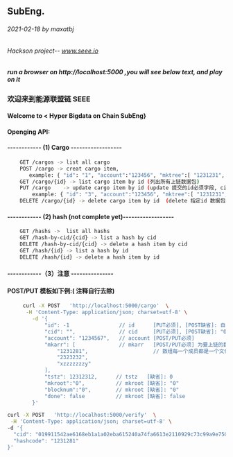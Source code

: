 ## SubEng.
###### 2021-02-18 by maxatbj
###### Hackson project-- www.seee.io

##### run a browser on  http://localhost:5000 ,you will see below text, and play on it


### 欢迎来到能源联盟链 SEEE
####     Welcome to   < Hyper Bigdata on Chain SubEng} 
####     Openging API:

####       ------------ (1) Cargo ------------------
``` bash   
    GET /cargos -> list all cargo 
    POST /cargo -> creat cargo item, 
       example: { "id": "1", "account":"123456", "mktree":[ "1231231", "2323232", "343434343" ] ,  "done": false }
    GET /cargo/{id} -> list cargo item by id (列出所有上链数据包)
    PUT /cargo    -> update cargo item by id (update 提交的id必须字段, cid 字段无法修改)
        example: { "id": "3", "account":"123456", "mktree":[ "1231231", "2323232", "343434343" ] ,  "done": false }
    DELETE /cargo/{id} -> delete cargo item by id  (delete 指定id 数据包)
```    

####       ------------ (2) hash (not complete yet)------------------
``` bash 
    GET /hashs ->  list all hashs
    GET /hash-by-cid/{cid} -> list a hash by cid
    DELETE /hash-by-cid/{cid} -> delete a hash item by cid 
    GET /hash/{id} -> list a hash by id
    DELETE /hash/{id} -> delete a hash item by id 
```

 #### ------------（3）注意 ---------------
 ####    POST/PUT 模板如下例:( 注释自行去除)
``` bash           
     curl -X POST   'http://localhost:5000/cargo'  \
      -H 'Content-Type: application/json; charset=utf-8' \
        -d '{
            "id": -1                // id      [PUT必须], [POST缺省]: 自增数字
            "cid": "",              // cid     [PUT必须], [POST缺省]: "0"
            "account": "1234567",   // account [POST/PUT必须]
            "mkarr": [              // mkarr   [POST/PUT必须] 为要上链的数据 hash数组，
                "1231281",                     // 数组每一个成员都是一个文件或者数据的 Hash 摘要值
                "2323232",
                "xzzzzzzzy"
            ],
            "tstz": 12312312,      // tstz   [缺省]: 0
            "mkroot":"0",          // mkroot [缺省]: "0"
            "blocknum":"0",        // mkroot [缺省]: "0"
            "done": false          // mkroot [缺省]: false
        }'
``` 

``` bash 
curl -X POST   'http://localhost:5000/verify'  \
 -H 'Content-Type: application/json; charset=utf-8' \
-d '{  
  "cid": "019911542ae6168eb1a1a02eba615240a74fa6613e2110929c73c99a9e750f2b",
  "hashcode": "1231281"
}'
``` 
